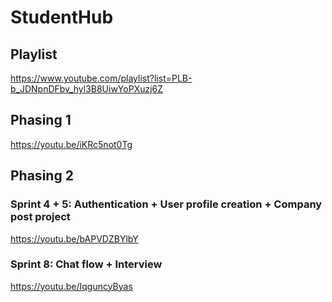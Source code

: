 # StudentHub

## Playlist
https://www.youtube.com/playlist?list=PLB-b_JDNpnDFbv_hyl3B8UiwYoPXuzj6Z

## Phasing 1
https://youtu.be/iKRc5not0Tg

## Phasing 2
### Sprint 4 + 5: Authentication + User profile creation + Company post project
https://youtu.be/bAPVDZBYlbY

### Sprint 8: Chat flow + Interview
https://youtu.be/IqguncyByas
